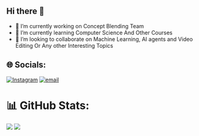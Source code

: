 ## Hi there 👋

- 🔭 I’m currently working on Concept Blending Team
- 🌱 I’m currently learning Computer Science And Other Courses
- 👯 I’m looking to collaborate on Machine Learning, AI agents and Video Editing Or Any other Interesting Topics


## 🌐 Socials:
[![Instagram](https://img.shields.io/badge/Instagram-%23E4405F.svg?logo=Instagram&logoColor=white)](https://instagram.com/notbenyyyy) [![email](https://img.shields.io/badge/Email-D14836?logo=gmail&logoColor=white)](mailto:ezeraben47@gmail.com) 



# 📊 GitHub Stats:
![](https://nirzak-streak-stats.vercel.app/?user=XbennyX2&theme=dark&hide_border=false)
![](https://github-readme-stats.vercel.app/api/top-langs/?username=XbennyX2&theme=dark&hide_border=false&include_all_commits=true&count_private=true&layout=compact)
